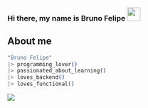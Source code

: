 ### Hi there, my name is Bruno Felipe <img src="https://raw.githubusercontent.com/kaueMarques/kaueMarques/master/hi.gif" width="30">

## About me ##

```elixir
"Bruno Felipe"
|> programming_lover()
|> passionated_about_learning()
|> loves_backend()
|> loves_functional()
```

![](https://github-readme-stats.vercel.app/api/top-langs/?username=BrunoFelipe17&layout=compact&langs_count=16&theme=midnight-purple)


<!--
**BrunoFelipe17/BrunoFelipe17** is a ✨ _special_ ✨ repository because its `README.md` (this file) appears on your GitHub profile.

Here are some ideas to get you started:

- 🔭 I’m currently working on ...
- 🌱 I’m currently learning ...
- 👯 I’m looking to collaborate on ...
- 🤔 I’m looking for help with ...
- 💬 Ask me about ...
- 📫 How to reach me: ...
- 😄 Pronouns: ...
- ⚡ Fun fact: ...
-->
